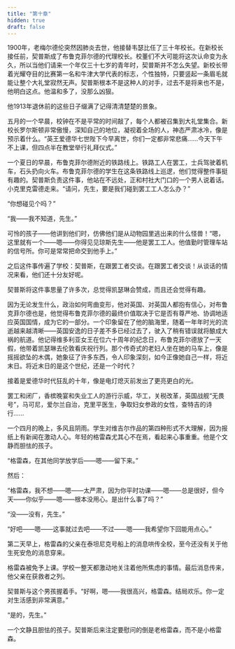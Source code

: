 ```yaml
---
title: "第十章"
hidden: true
draft: false
---
```

1900年，老梅尔德伦突然因肺炎去世，他接替韦瑟比任了三十年校长。在新校长接任前，契普斯成了布鲁克菲尔德的代理校长。校董们不大可能将这次认命变为永久，所以当他们请来一个年仅三十七岁的青年时，契普斯并不怎么失望。新校长带着光耀夺目的比赛第一名和牛津大学代表的标志，个性独特，只要竖起一条眉毛就能让整个大礼堂寂然无声。契普斯根本不是这种人的对手，过去不是将来也不是，他明白这点。他温和多了，没那么凶狠。

他1913年退休前的这些日子缀满了记得清清楚楚的景象。

五月的一个早晨，校钟在不是平常的时间敲了，每个人都被召集到大礼堂集合。新校长罗尔斯顿非常傲慢，深知自己的地位，凝视着全场的人，神态严肃冰冷，像是预示着什么。“英王爱德华七世陛下今早离世，你们一定都非常悲痛......今天下午不上课，但四点半在教堂举行礼拜仪式。”

一个夏日的早晨，布鲁克菲尔德附近的铁路线上。铁路工人在罢工，士兵驾驶着机车，石头扔向火车。布鲁克菲尔德的学生在这条铁路线上巡逻，他们觉得整件事挺有趣的。契普斯负责这件事，他站在不远处，正和村社大门口的一个男人说着话。小克里克雷德走来。“请问，先生，要是我们碰到罢工工人怎么办？”

“你想碰见个吗？”

“我——我不知道，先生。”

可怜的孩子——他讲到他们时，仿佛他们是从动物园里逃出来的什么怪兽！“嗯，这里就有一个——嗯——你得见见琼斯先生——他是罢工工人。他值勤时管理车站的信号所。你可是常常把命交到他手上。”

之后这件事传遍了学校：契普斯，在跟罢工者交谈。在跟罢工者交谈！从谈话的情况来看，他们还十分友好呢。

契普斯将这件事思量了许多次，总觉得凯瑟琳会赞成，而且还会觉得有趣。

因为无论发生什么，政治如何弯曲变形，他对英国、对英国人都抱有信心，对布鲁克菲尔德也是，他觉得布鲁克菲尔德的最终价值取决于它是否有尊严地、协调地适应英国国情，成为它的一部分。一个印象留在了他的脑海里，随着一年年时光的流逝越来越清晰——英国安逸的日子差不多已经过去了，驶入了稍有错误就将酿成大祸的航道。他记得维多利亚女王在位六十周年的纪念日，布鲁克菲尔德放了一天假，他带着凯瑟琳去伦敦看庆祝行列。那个传奇式的老妇人坐在她的马车上，像是摇摇欲坠的木偶，她象征了许多东西，令人印象深刻，如今正像她自己一样，将近末日。将近末日的是这个世纪，还是一个时代？

接着是爱德华时代狂乱的十年，像是电灯熄灭前发出了更亮更白的光。

罢工和闭厂，香槟晚宴和失业工人的游行示威，华工，关税改革，英国战舰“无畏号”，马可尼，爱尔兰自治，克里平医生，争取妇女参政的女性，查特吉的诗行......

一个四月的晚上，多风且阴雨。学生对维吉尔作品的第四种形式不大理解，因为报纸上有新闻在激动人心。年轻的格雷森尤其心不在焉，看起来心事重重。他是个文静而胆怯的孩子。

“格雷森，在其他同学放学后——嗯——留下来。”

然后：

“格雷森，我不想——嗯——太严肃，因为你平时功课——嗯——总是很好，但今天——你似乎——嗯——根本没用心。是出什么事了吗？”

“没——没有，先生。”

“好吧——嗯——这事就过去吧——不过——嗯——我希望你下回能用点心。”

第二天早上，格雷森的父亲在泰坦尼克号船上的消息哄传全校，至今还没有关于他生死安危的消息穿来。

格雷森被免予上课。学校一整天都激动地关注着他所焦虑的事情。最后消息传来，他父亲在获救者之列。

契普斯与这个男孩握着手。“好啊，嗯——我很高兴，格雷森。结局欢乐。你一定对生活感到非常满意。”

“是的，先生。”

一个文静且胆怯的孩子。契普斯后来注定要慰问的倒是老格雷森，而不是小格雷森。